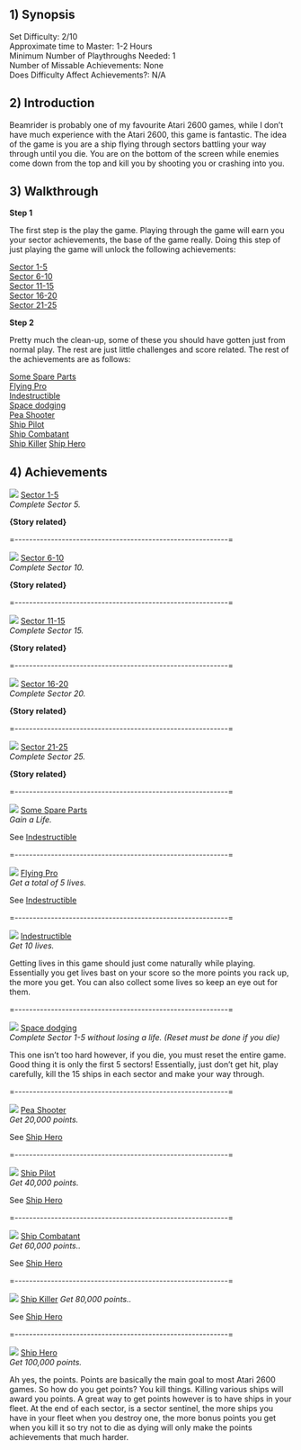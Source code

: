 ## 1) Synopsis

Set Difficulty: 2/10  
Approximate time to Master: 1-2 Hours  
Minimum Number of Playthroughs Needed: 1  
Number of Missable Achievements: None  
Does Difficulty Affect Achievements?: N/A

## 2) Introduction

Beamrider is probably one of my favourite Atari 2600 games, while I don’t have much experience with the Atari 2600, this game is fantastic. The idea of the game is you are a ship flying through sectors battling your way through until you die. You are on the bottom of the screen while enemies come down from the top and kill you by shooting you or crashing into you. 

## 3) Walkthrough

**Step 1**

The first step is the play the game. Playing through the game will earn you your sector achievements, the base of the game really. Doing this step of just playing the game will unlock the following achievements:  

[Sector 1-5]( https://retroachievements.org/achievement/103467)  
[Sector 6-10]( https://retroachievements.org/achievement/103468)  
[Sector 11-15]( https://retroachievements.org/achievement/103469)  
[Sector 16-20]( https://retroachievements.org/achievement/103470)  
[Sector 21-25]( https://retroachievements.org/achievement/103471)  

**Step 2**

Pretty much the clean-up, some of these you should have gotten just from normal play. The rest are just little challenges and score related. The rest of the achievements are as follows:

[Some Spare Parts]( https://retroachievements.org/achievement/103472)  
[Flying Pro]( https://retroachievements.org/achievement/103473)  
[Indestructible]( https://retroachievements.org/achievement/103474)  
[Space dodging]( https://retroachievements.org/achievement/103475)  
[Pea Shooter]( https://retroachievements.org/achievement/103476)  
[Ship Pilot]( https://retroachievements.org/achievement/103477)  
[Ship Combatant]( https://retroachievements.org/achievement/103478)  
[Ship Killer]( https://retroachievements.org/achievement/103479)
[Ship Hero]( https://retroachievements.org/achievement/103480)  

## 4) Achievements

![]( https://s3-eu-west-1.amazonaws.com/i.retroachievements.org/Badge/113014.png) [Sector 1-5]( https://retroachievements.org/achievement/103467)  
_Complete Sector 5._

**{Story related}**

=-----------------------------------------------------------=

![]( https://s3-eu-west-1.amazonaws.com/i.retroachievements.org/Badge/113015.png) [Sector 6-10]( https://retroachievements.org/achievement/103468)  
_Complete Sector 10._

**{Story related}**

=-----------------------------------------------------------=

![]( https://s3-eu-west-1.amazonaws.com/i.retroachievements.org/Badge/113016.png) [Sector 11-15]( https://retroachievements.org/achievement/103469)  
_Complete Sector 15._

**{Story related}**

=-----------------------------------------------------------=

![]( https://s3-eu-west-1.amazonaws.com/i.retroachievements.org/Badge/113017.png) [Sector 16-20]( https://retroachievements.org/achievement/103470)  
_Complete Sector 20._

**{Story related}**

=-----------------------------------------------------------=

![]( https://s3-eu-west-1.amazonaws.com/i.retroachievements.org/Badge/113018.png) [Sector 21-25]( https://retroachievements.org/achievement/103471)  
_Complete Sector 25._

**{Story related}**

=-----------------------------------------------------------=

![]( https://s3-eu-west-1.amazonaws.com/i.retroachievements.org/Badge/113021.png) [Some Spare Parts]( https://retroachievements.org/achievement/103472)  
_Gain a Life._

See [Indestructible]( https://retroachievements.org/achievement/103474)  

=-----------------------------------------------------------=

![]( https://s3-eu-west-1.amazonaws.com/i.retroachievements.org/Badge/113022.png) [Flying Pro]( https://retroachievements.org/achievement/103473)  
_Get a total of 5 lives._

See [Indestructible]( https://retroachievements.org/achievement/103474)  

=-----------------------------------------------------------=

![]( https://s3-eu-west-1.amazonaws.com/i.retroachievements.org/Badge/113023.png) [Indestructible]( https://retroachievements.org/achievement/103474)  
_Get 10 lives._

Getting lives in this game should just come naturally while playing. Essentially you get lives bast on your score so the more points you rack up, the more you get. You can also collect some lives so keep an eye out for them.

=-----------------------------------------------------------=

![]( https://s3-eu-west-1.amazonaws.com/i.retroachievements.org/Badge/113019.png) [Space dodging]( https://retroachievements.org/achievement/103475)  
_Complete Sector 1-5 without losing a life. (Reset must be done if you die)_

This one isn’t too hard however, if you die, you must reset the entire game. Good thing it is only the first 5 sectors! Essentially, just don’t get hit, play carefully, kill the 15 ships in each sector and make your way through.

=-----------------------------------------------------------=

![]( https://s3-eu-west-1.amazonaws.com/i.retroachievements.org/Badge/113024.png) [Pea Shooter]( https://retroachievements.org/achievement/103476)  
_Get 20,000 points._

See [Ship Hero]( https://retroachievements.org/achievement/103480)  

=-----------------------------------------------------------=

![]( https://s3-eu-west-1.amazonaws.com/i.retroachievements.org/Badge/113025.png) [Ship Pilot]( https://retroachievements.org/achievement/103477)  
_Get 40,000 points._

See [Ship Hero]( https://retroachievements.org/achievement/103480)  

=-----------------------------------------------------------=

![]( https://s3-eu-west-1.amazonaws.com/i.retroachievements.org/Badge/113026.png) [Ship Combatant]( https://retroachievements.org/achievement/103478)  
_Get 60,000 points.._

See [Ship Hero]( https://retroachievements.org/achievement/103480)  

=-----------------------------------------------------------=

![]( https://s3-eu-west-1.amazonaws.com/i.retroachievements.org/Badge/113027.png) [Ship Killer]( https://retroachievements.org/achievement/103479)
_Get 80,000 points.._

See [Ship Hero]( https://retroachievements.org/achievement/103480)  

=-----------------------------------------------------------=

![]( https://s3-eu-west-1.amazonaws.com/i.retroachievements.org/Badge/113020.png) [Ship Hero]( https://retroachievements.org/achievement/103480)  
_Get 100,000 points._

Ah yes, the points. Points are basically the main goal to most Atari 2600 games. So how do you get points? You kill things. Killing various ships will award you points. A great way to get points however is to have ships in your fleet. At the end of each sector, is a sector sentinel, the more ships you have in your fleet when you destroy one, the more bonus points you get when you kill it so try not to die as dying will only make the points achievements that much harder. 


